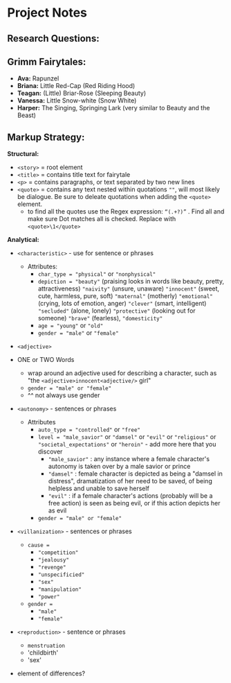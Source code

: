 # Project Notes
## Research Questions:

## Grimm Fairytales:
- **Ava:** Rapunzel
- **Briana:** Little Red-Cap (Red Riding Hood)
- **Teagan:** (Little) Briar-Rose (Sleeping Beauty)
- **Vanessa:** Little Snow-white (Snow White)
- **Harper:** The Singing, Springing Lark (very similar to Beauty and the Beast)
## Markup Strategy:
**Structural:**
- `<story>` = root element
- `<title>` = contains title text for fairytale
- `<p>` = contains paragraphs, or text separated by two new lines
-  `<quote>` = contains any text nested within quotations `""`, will most likely be dialogue. Be sure to deleate quotations when adding the `<quote>` element.
   - to find all the quotes use the Regex expression: `“(.+?)”` . Find all and make sure Dot matches all is checked. Replace with `<quote>\1</quote>`

**Analytical:** 
- `<characteristic>` - use for sentence or phrases
   - Attributes: 
      - `char_type = "physical"` or `"nonphysical"`
      - `depiction = "beauty"` (praising looks in words like beauty, pretty, attractiveness) `"naivity"` (unsure, unaware) `"innocent"` (sweet, cute, harmless, pure, soft) `"maternal"` (motherly) `"emotional"` (crying, lots of emotion, anger) `"clever"` (smart, intelligent) `"secluded"` (alone, lonely) `"protective"` (looking out for someone) `"brave"` (fearless), `"domesticity"`
      - `age = "young"` or `"old"`
      - `gender = "male"` or `"female"`
 
- `<adjective>` 
- ONE or TWO Words
   - wrap around an adjective used for describing a character, such as "the `<adjective>innocent<adjective/>` girl"
   - `gender = "male" or "female"`
   - ^^ not always use gender

     
- `<autonomy>` - sentences or phrases
   - Attributes
      - `auto_type = "controlled"` or `"free"`
      - `level = "male_savior"` or `"damsel"` or `"evil"` or `"religious"` or `"societal_expectations"` or `"heroin"` - add more here that you discover
         - `"male_savior"` : any instance where a female character's autonomy is taken over by a male savior or prince
         - `"damsel"` : female character is depicted as being a "damsel in distress", dramatization of her need to be saved, of being helpless and unable to save herself
         - `"evil"` : if a female character's actions (probably will be a free action) is seen as being evil, or if this action depicts her as evil
      - `gender = "male" or "female"`
- `<villanization>` - sentences or phrases
   - `cause =`
      - `"competition"` 
      - `"jealousy"`
      - `"revenge"`
      - `"unspecificied"`
      - `"sex"`
      - `"manipulation"`
      - `"power"`
   - `gender =`
      - `"male"` 
      - `"female"` 
- `<reproduction>` - sentence or phrases
    - `menstruation`
    - 'childbirth'
    - 'sex'
- element of differences?




